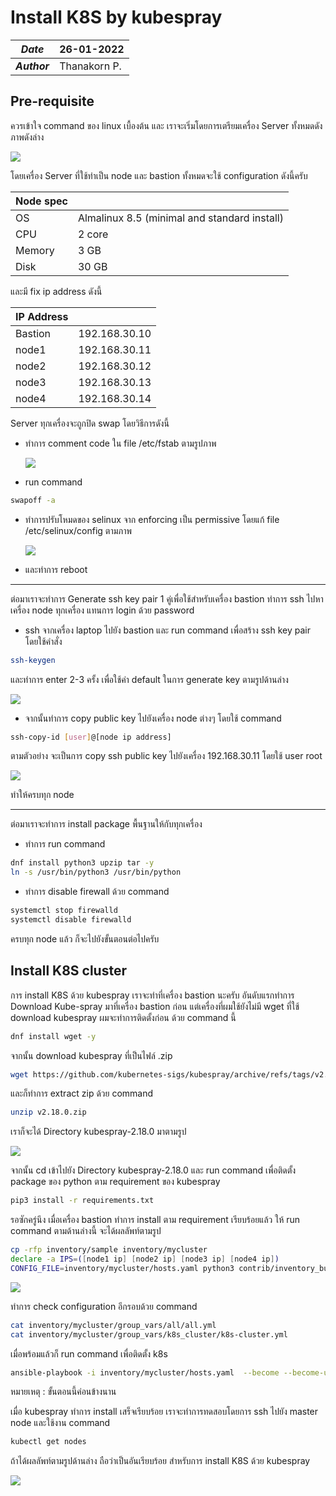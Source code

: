 # Install K8S by kubespray

| ***Date*** | 26-01-2022 |
| --- | --- |
| ***Author*** | Thanakorn P. |

## Pre-requisite

ควรเข้าใจ command ของ linux เบื้องต้น และ เราจะเริ่มโดยการเตรียมเครื่อง Server ทั้งหมดดังภาพดังล่าง

![](img/installKube/diagram.png)

โดยเครื่อง Server ที่ใช้ทำเป็น node และ bastion ทั้งหมดจะใช้ configuration ดังนี้ครับ

| Node spec| |
| --- | --- |
| OS | Almalinux 8.5 (minimal and standard install) 
| CPU | 2 core |
| Memory | 3 GB |
| Disk | 30 GB |

และมี fix ip address ดังนี้

| IP Address |  |
| --- | --- |
| Bastion | 192.168.30.10 |
| node1 | 192.168.30.11 |
| node2 | 192.168.30.12 |
| node3 | 192.168.30.13 |
| node4 | 192.168.30.14 |

Server ทุกเครื่องจะถูกปิด swap โดยวิธีการดังนี้
* ทำการ comment code ใน file /etc/fstab ตามรูปภาพ
  
  ![](img/installKube/pre-requisite1.png)

* run command

```sh
swapoff -a
```
* ทำการปรับโหมดของ selinux จาก enforcing เป็น permissive โดยแก้ file /etc/selinux/config ตามภาพ

  ![](img/installKube/pre-requisite4.png)

* และทำการ reboot

___________________________________________

ต่อมาเราจะทำการ Generate ssh key pair 1 คู่เพื่อใช้สำหรับเครื่อง bastion ทำการ ssh ไปหาเครื่อง node ทุกเครื่อง แทนการ login ด้วย password

* ssh จากเครื่อง laptop ไปยัง bastion และ run command เพื่อสร้าง ssh key pair โดยใช้คำสั่ง

```sh
ssh-keygen
```
และทำการ enter 2-3 ครั้ง เพื่อใช้ค่า default ในการ generate key ตามรูปด้านล่าง

  ![](img/installKube/pre-requisite2.png)

* จากนั้นทำการ copy public key ไปยังเครื่อง node ต่างๆ โดยใช้ command

```sh
ssh-copy-id [user]@[node ip address]
```

ตามตัวอย่าง จะเป็นการ copy ssh public key ไปยังเครื่อง 192.168.30.11 โดยใช้ user root

 ![](img/installKube/pre-requisite3.png)

ทำให้ครบทุก node

 ___________________________________________

 ต่อมาเราจะทำการ install package พื้นฐานให้กับทุกเครื่อง

* ทำการ run command

```sh
dnf install python3 upzip tar -y
ln -s /usr/bin/python3 /usr/bin/python
```

* ทำการ disable firewall ด้วย command

```bash
systemctl stop firewalld
systemctl disable firewalld
```

ครบทุก node แล้ว ก็จะไปยังขั้นตอนต่อไปครับ

## Install K8S cluster

การ install K8S ด้วย kubespray เราจะทำที่เครื่อง bastion นะครับ อันดับแรกทำการ Download Kube-spray มาที่เครื่อง bastion ก่อน แต่เครื่องที่ผมใช้ยังไม่มี wget ที่ใช้ download kubespray ผมจะทำการติดตั้งก่อน ด้วย command นี้

```sh
dnf install wget -y
```

จากนั้น download kubespray ที่เป็นไฟล์ .zip

```sh
wget https://github.com/kubernetes-sigs/kubespray/archive/refs/tags/v2.18.0.zip
```

และก็ทำการ extract zip ด้วย command

```sh
unzip v2.18.0.zip
```

เราก็จะได้ Directory kubespray-2.18.0 มาตามรูป

 ![](img/installKube/install-k8s.png)

จากนั้น cd เข้าไปยัง Directory kubespray-2.18.0 และ run command เพื่อติดตั้ง package ของ python ตาม requirement ของ kubespray

```sh
pip3 install -r requirements.txt
```

รอซักครู่นึง เมื่อเครื่อง bastion ทำการ install ตาม requirement เรียบร้อยแล้ว ให้ run command ตามด้านล่างนี้ จะได้ผลลัพท์ตามรูป

```sh
cp -rfp inventory/sample inventory/mycluster
declare -a IPS=([node1 ip] [node2 ip] [node3 ip] [node4 ip])
CONFIG_FILE=inventory/mycluster/hosts.yaml python3 contrib/inventory_builder/inventory.py ${IPS[@]}
```

 ![](img/installKube/install-k8s-2.png)

ทำการ check configuration อีกรอบด้วย command

```sh
cat inventory/mycluster/group_vars/all/all.yml
cat inventory/mycluster/group_vars/k8s_cluster/k8s-cluster.yml
```

เมื่อพร้อมแล้วก็ run command เพื่อติดตั้ง k8s

```sh
ansible-playbook -i inventory/mycluster/hosts.yaml  --become --become-user=root cluster.yml
```

หมายเหตุ : ขั้นตอนนี้ค่อนข้างนาน

เมื่อ kubespray ทำการ install เสร็จเรียบร้อย เราจะทำการทดสอบโดยการ ssh ไปยัง master node และใช้งาน command

```sh
kubectl get nodes
```

ถ้าได้ผลลัพท์ตามรูปด้านล่าง ถือว่าเป็นอันเรียบร้อย สำหรับการ install K8S ด้วย kubespray

 ![](img/installKube/install-k8s-3.png)